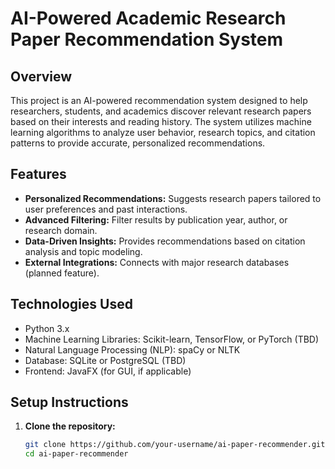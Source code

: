 # AI-Powered Academic Research Paper Recommendation System

## Overview
This project is an AI-powered recommendation system designed to help researchers, students, and academics discover relevant research papers based on their interests and reading history. The system utilizes machine learning algorithms to analyze user behavior, research topics, and citation patterns to provide accurate, personalized recommendations.

## Features
- **Personalized Recommendations:** Suggests research papers tailored to user preferences and past interactions.
- **Advanced Filtering:** Filter results by publication year, author, or research domain.
- **Data-Driven Insights:** Provides recommendations based on citation analysis and topic modeling.
- **External Integrations:** Connects with major research databases (planned feature).

## Technologies Used
- Python 3.x
- Machine Learning Libraries: Scikit-learn, TensorFlow, or PyTorch (TBD)
- Natural Language Processing (NLP): spaCy or NLTK
- Database: SQLite or PostgreSQL (TBD)
- Frontend: JavaFX (for GUI, if applicable)

## Setup Instructions
1. **Clone the repository:**
   ```bash
   git clone https://github.com/your-username/ai-paper-recommender.git
   cd ai-paper-recommender
